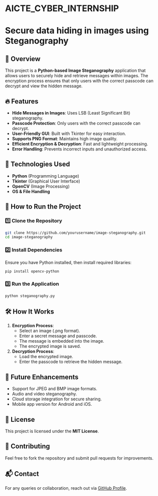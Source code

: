 # AICTE_CYBER_INTERNSHIP
# Secure data hiding in images using Steganography

## 📌 Overview
This project is a **Python-based Image Steganography** application that allows users to securely hide and retrieve messages within images. The encryption process ensures that only users with the correct passcode can decrypt and view the hidden message.

## 🔥 Features
- **Hide Messages in Images**: Uses LSB (Least Significant Bit) steganography.
- **Passcode Protection**: Only users with the correct passcode can decrypt.
- **User-Friendly GUI**: Built with Tkinter for easy interaction.
- **Supports PNG Format**: Maintains high image quality.
- **Efficient Encryption & Decryption**: Fast and lightweight processing.
- **Error Handling**: Prevents incorrect inputs and unauthorized access.

## 📂 Technologies Used
- **Python** (Programming Language)
- **Tkinter** (Graphical User Interface)
- **OpenCV** (Image Processing)
- **OS & File Handling**

## 🚀 How to Run the Project
### 1️⃣ Clone the Repository
```bash
git clone https://github.com/yourusername/image-steganography.git
cd image-steganography
```

### 2️⃣ Install Dependencies
Ensure you have Python installed, then install required libraries:
```bash
pip install opencv-python
```

### 3️⃣ Run the Application
```bash
python steganography.py
```

## 🛠️ How It Works
1. **Encryption Process**:
   - Select an image (.png format).
   - Enter a secret message and passcode.
   - The message is embedded into the image.
   - The encrypted image is saved.
2. **Decryption Process**:
   - Load the encrypted image.
   - Enter the passcode to retrieve the hidden message.


## 🔮 Future Enhancements
- Support for JPEG and BMP image formats.
- Audio and video steganography.
- Cloud storage integration for secure sharing.
- Mobile app version for Android and iOS.

## 📜 License
This project is licensed under the **MIT License**.

## 🤝 Contributing
Feel free to fork the repository and submit pull requests for improvements.

## 📬 Contact
For any queries or collaboration, reach out via  [GitHub Profile](https://github.com/YamalSharma).
